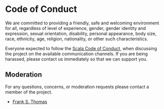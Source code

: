 # Code of Conduct

We are committed to providing a friendly, safe and welcoming environment for
all, regardless of level of experience, gender, gender identity and expression,
sexual orientation, disability, personal appearance, body size, race, ethnicity,
age, religion, nationality, or other such characteristics.

Everyone expected to follow the [Scala Code of Conduct], when discussing the
project on the available communication channels. If you are being harassed, please
contact us immediately so that we can support you.

## Moderation

For any questions, concerns, or moderation requests please contact a member of the project.

- [Frank S. Thomas](mailto:frank@timepit.eu)

[Scala Code of Conduct]: https://www.scala-lang.org/conduct/
